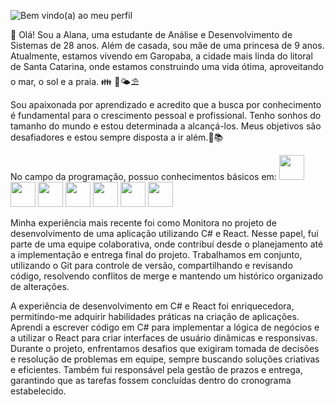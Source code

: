 ![Bem vindo(a) ao meu perfil](https://user-images.githubusercontent.com/108146481/211069271-5248b7ab-d3aa-43f8-9dd4-262040adeb3e.png)

:wave: Olá! Sou a Alana, uma estudante de Análise e Desenvolvimento de Sistemas de 28 anos. Além de casada, sou mãe de uma princesa de 9 anos. Atualmente, estamos vivendo em Garopaba, a cidade mais linda do litoral de Santa Catarina, onde estamos construindo uma vida ótima, aproveitando o mar, o sol e a praia. :family: :ocean::sun_behind_small_cloud::parasol_on_ground:

Sou apaixonada por aprendizado e acredito que a busca por conhecimento é fundamental para o crescimento pessoal e profissional. Tenho sonhos do tamanho do mundo e estou determinada a alcançá-los. Meus objetivos são desafiadores e estou sempre disposta a ir além.:dart::books:    

No campo da programação, possuo conhecimentos básicos em:
<img src="https://cdn.jsdelivr.net/gh/devicons/devicon/icons/csharp/csharp-original.svg" width="40" height="40"/>
<img src="https://cdn.jsdelivr.net/gh/devicons/devicon/icons/css3/css3-original-wordmark.svg" width="40" height="40"/>
<img src="https://cdn.jsdelivr.net/gh/devicons/devicon/icons/git/git-original.svg" width="40" height="40"/>
<img src="https://cdn.jsdelivr.net/gh/devicons/devicon/icons/go/go-original-wordmark.svg" width="40" height="40"/>
<img src="https://cdn.jsdelivr.net/gh/devicons/devicon/icons/html5/html5-original-wordmark.svg" width="40" height="40"/>
<img src="https://cdn.jsdelivr.net/gh/devicons/devicon/icons/javascript/javascript-original.svg" width="40" height="40"/>
<img src="https://cdn.jsdelivr.net/gh/devicons/devicon/icons/react/react-original-wordmark.svg" width="40" height="40"/>

Minha experiência mais recente foi como Monitora no projeto de desenvolvimento de uma aplicação utilizando C# e React. Nesse papel, fui parte de uma equipe colaborativa, onde contribuí desde o planejamento até a implementação e entrega final do projeto. Trabalhamos em conjunto, utilizando o Git para controle de versão, compartilhando e revisando código, resolvendo conflitos de merge e mantendo um histórico organizado de alterações.

A experiência de desenvolvimento em C# e React foi enriquecedora, permitindo-me adquirir habilidades práticas na criação de aplicações. Aprendi a escrever código em C# para implementar a lógica de negócios e a utilizar o React para criar interfaces de usuário dinâmicas e responsivas. Durante o projeto, enfrentamos desafios que exigiram tomada de decisões e resolução de problemas em equipe, sempre buscando soluções criativas e eficientes. Também fui responsável pela gestão de prazos e entrega, garantindo que as tarefas fossem concluídas dentro do cronograma estabelecido.
